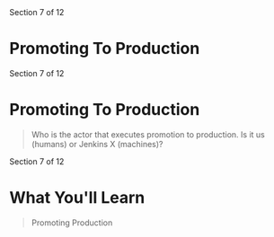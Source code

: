 <!-- .slide: class="center" -->
<div class="eyebrow">Section 7 of 12</div>

# Promoting To Production


<!-- .slide: class="light" -->
<div class="eyebrow">Section 7 of 12</div>

# Promoting To Production

> Who is the actor that executes promotion to production. Is it us (humans) or Jenkins X (machines)?


<!-- .slide: class="light" -->
<div class="eyebrow">Section 7 of 12</div>

# What You'll Learn

> Promoting Production
